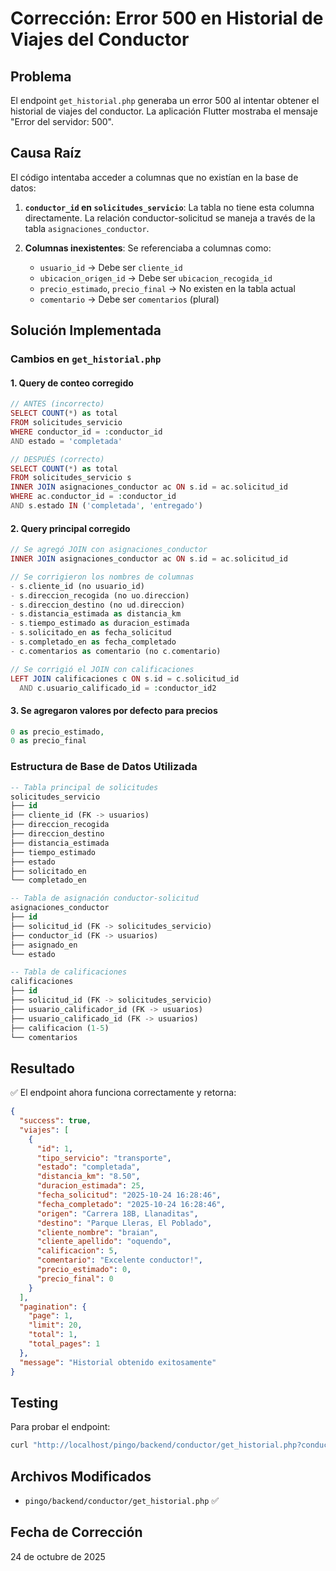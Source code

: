 # Corrección: Error 500 en Historial de Viajes del Conductor

## Problema
El endpoint `get_historial.php` generaba un error 500 al intentar obtener el historial de viajes del conductor. La aplicación Flutter mostraba el mensaje "Error del servidor: 500".

## Causa Raíz
El código intentaba acceder a columnas que no existían en la base de datos:

1. **`conductor_id` en `solicitudes_servicio`**: La tabla no tiene esta columna directamente. La relación conductor-solicitud se maneja a través de la tabla `asignaciones_conductor`.

2. **Columnas inexistentes**: Se referenciaba a columnas como:
   - `usuario_id` → Debe ser `cliente_id`
   - `ubicacion_origen_id` → Debe ser `ubicacion_recogida_id`
   - `precio_estimado`, `precio_final` → No existen en la tabla actual
   - `comentario` → Debe ser `comentarios` (plural)

## Solución Implementada

### Cambios en `get_historial.php`

#### 1. Query de conteo corregido
```php
// ANTES (incorrecto)
SELECT COUNT(*) as total
FROM solicitudes_servicio
WHERE conductor_id = :conductor_id
AND estado = 'completada'

// DESPUÉS (correcto)
SELECT COUNT(*) as total
FROM solicitudes_servicio s
INNER JOIN asignaciones_conductor ac ON s.id = ac.solicitud_id
WHERE ac.conductor_id = :conductor_id
AND s.estado IN ('completada', 'entregado')
```

#### 2. Query principal corregido
```php
// Se agregó JOIN con asignaciones_conductor
INNER JOIN asignaciones_conductor ac ON s.id = ac.solicitud_id

// Se corrigieron los nombres de columnas
- s.cliente_id (no usuario_id)
- s.direccion_recogida (no uo.direccion)
- s.direccion_destino (no ud.direccion)
- s.distancia_estimada as distancia_km
- s.tiempo_estimado as duracion_estimada
- s.solicitado_en as fecha_solicitud
- s.completado_en as fecha_completado
- c.comentarios as comentario (no c.comentario)

// Se corrigió el JOIN con calificaciones
LEFT JOIN calificaciones c ON s.id = c.solicitud_id 
  AND c.usuario_calificado_id = :conductor_id2
```

#### 3. Se agregaron valores por defecto para precios
```php
0 as precio_estimado,
0 as precio_final
```

### Estructura de Base de Datos Utilizada

```sql
-- Tabla principal de solicitudes
solicitudes_servicio
├── id
├── cliente_id (FK -> usuarios)
├── direccion_recogida
├── direccion_destino
├── distancia_estimada
├── tiempo_estimado
├── estado
├── solicitado_en
└── completado_en

-- Tabla de asignación conductor-solicitud
asignaciones_conductor
├── id
├── solicitud_id (FK -> solicitudes_servicio)
├── conductor_id (FK -> usuarios)
├── asignado_en
└── estado

-- Tabla de calificaciones
calificaciones
├── id
├── solicitud_id (FK -> solicitudes_servicio)
├── usuario_calificador_id (FK -> usuarios)
├── usuario_calificado_id (FK -> usuarios)
├── calificacion (1-5)
└── comentarios
```

## Resultado
✅ El endpoint ahora funciona correctamente y retorna:
```json
{
  "success": true,
  "viajes": [
    {
      "id": 1,
      "tipo_servicio": "transporte",
      "estado": "completada",
      "distancia_km": "8.50",
      "duracion_estimada": 25,
      "fecha_solicitud": "2025-10-24 16:28:46",
      "fecha_completado": "2025-10-24 16:28:46",
      "origen": "Carrera 18B, Llanaditas",
      "destino": "Parque Lleras, El Poblado",
      "cliente_nombre": "braian",
      "cliente_apellido": "oquendo",
      "calificacion": 5,
      "comentario": "Excelente conductor!",
      "precio_estimado": 0,
      "precio_final": 0
    }
  ],
  "pagination": {
    "page": 1,
    "limit": 20,
    "total": 1,
    "total_pages": 1
  },
  "message": "Historial obtenido exitosamente"
}
```

## Testing
Para probar el endpoint:
```bash
curl "http://localhost/pingo/backend/conductor/get_historial.php?conductor_id=7&page=1&limit=20"
```

## Archivos Modificados
- `pingo/backend/conductor/get_historial.php` ✅

## Fecha de Corrección
24 de octubre de 2025

